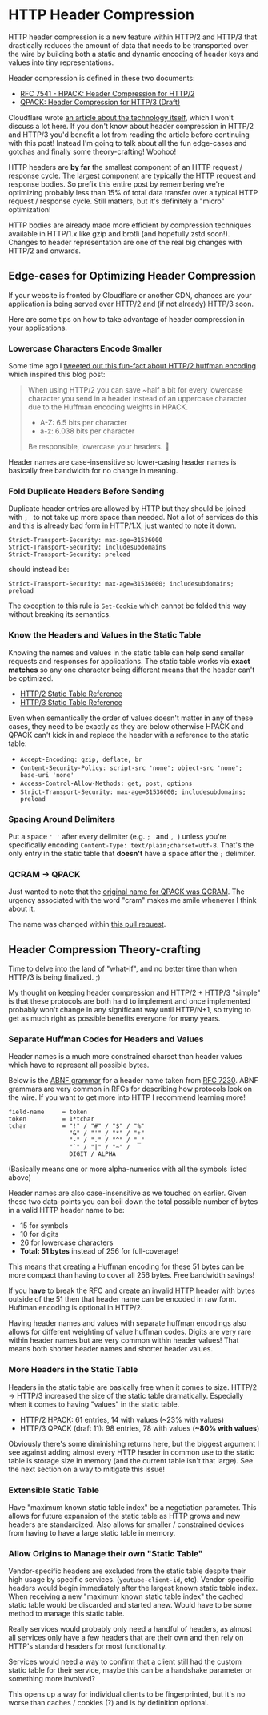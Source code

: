 # HTTP Header Compression

HTTP header compression is a new feature within HTTP/2 and HTTP/3 that
drastically reduces the amount of data that needs to be transported
over the wire by building both a static and dynamic encoding of
header keys and values into tiny representations.

Header compression is defined in these two documents:

- [RFC 7541 - HPACK: Header Compression for HTTP/2](https://tools.ietf.org/html/rfc7541)
- [QPACK: Header Compression for HTTP/3 (Draft)](https://datatracker.ietf.org/doc/draft-ietf-quic-qpack/)


Cloudflare wrote [an article about the technology itself](https://blog.cloudflare.com/hpack-the-silent-killer-feature-of-http-2/),
which I won't discuss a lot here. If you don't know about header compression in HTTP/2 and HTTP/3
you'd benefit a lot from reading the article before continuing with this post!
Instead I'm going to talk about all the fun edge-cases and gotchas
and finally some theory-crafting! Woohoo!

HTTP headers are **by far** the smallest component of an HTTP request / response cycle.
The largest component are typically the HTTP request and response bodies. So prefix this entire post by remembering
we're optimizing probably less than 15% of total data transfer over a typical HTTP request / response cycle.
Still matters, but it's definitely a "micro" optimization!

HTTP bodies are already made more efficient by compression techniques available in
HTTP/1.x like gzip and brotli (and hopefully zstd soon!). Changes to header representation are one of the real
big changes with HTTP/2 and onwards.

## Edge-cases for Optimizing Header Compression

If your website is fronted by Cloudflare or another CDN, chances are your application is being
served over HTTP/2 and (if not already) HTTP/3 soon.

Here are some tips on how to take advantage of header compression in your applications.

### Lowercase Characters Encode Smaller

Some time ago I [tweeted out this fun-fact about HTTP/2 huffman encoding](https://twitter.com/sethmlarson/status/1199866367916355585)
which inspired this blog post:

> When using HTTP/2 you can save ~half a bit for every lowercase character you send in a header instead of an uppercase character due to the Huffman encoding weights in HPACK.
>
> - A-Z: 6.5 bits per character
> - a-z: 6.038 bits per character
>
> Be responsible, lowercase your headers. 🌈

Header names are case-insensitive so lower-casing header names
is basically free bandwidth for no change in meaning.

### Fold Duplicate Headers Before Sending

Duplicate header entries are allowed by HTTP but they should be joined with `; ` to not take up more space than needed.
Not a lot of services do this and this is already bad form in HTTP/1.X, just wanted to note it down.

```
Strict-Transport-Security: max-age=31536000
Strict-Transport-Security: includesubdomains
Strict-Transport-Security: preload
```

should instead be:

```
Strict-Transport-Security: max-age=31536000; includesubdomains; preload
```

The exception to this rule is `Set-Cookie` which cannot be folded this way without breaking its semantics.

### Know the Headers and Values in the Static Table

Knowing the names and values in the static table can help send
smaller requests and responses for applications. The static table
works via **exact matches** so any one character being different means
that the header can't be optimized.

- [HTTP/2 Static Table Reference](https://tools.ietf.org/html/rfc7541#appendix-A)
- [HTTP/3 Static Table Reference](https://tools.ietf.org/html/draft-ietf-quic-qpack-11#appendix-A)

Even when semantically the order of values doesn't matter in any of these cases, they need
to be exactly as they are below otherwise HPACK and QPACK can't kick in
and replace the header with a reference to the static table:

- `Accept-Encoding: gzip, deflate, br`
- `Content-Security-Policy: script-src 'none'; object-src 'none'; base-uri 'none'`
- `Access-Control-Allow-Methods: get, post, options`
- `Strict-Transport-Security: max-age=31536000; includesubdomains; preload`

### Spacing Around Delimiters

Put a space `' '` after every delimiter (e.g. `; ` and `, `) unless you're specifically encoding
`Content-Type: text/plain;charset=utf-8`. That's the only entry in the static
table that **doesn't** have a space after the `;` delimiter.

### QCRAM → QPACK

Just wanted to note that the [original name for QPACK was QCRAM](https://tools.ietf.org/html/draft-krasic-quic-qcram-00).
The urgency associated with the word "cram" makes me smile whenever I think about it.

The name was changed within [this pull request](https://github.com/quicwg/base-drafts/pull/1164).

## Header Compression Theory-crafting

Time to delve into the land of "what-if", and no better time than when HTTP/3 is being finalized. ;)

My thought on keeping header compression and HTTP/2 + HTTP/3 "simple" is that these protocols
are both hard to implement and once implemented probably won't change in any significant
way until HTTP/N+1, so trying to get as much right as possible benefits everyone for many years.

### Separate Huffman Codes for Headers and Values

Header names is a much more constrained charset than header
values which have to represent all possible bytes.

Below is the [ABNF grammar](https://tools.ietf.org/html/rfc5234) for a header name
taken from [RFC 7230](https://tools.ietf.org/html/rfc7230).
ABNF grammars are very common in RFCs for describing how protocols look on the wire.
If you want to get more into HTTP I recommend learning more!

```
field-name     = token
token          = 1*tchar
tchar          = "!" / "#" / "$" / "%"
                 "&" / "'" / "*" / "+"
                 "-" / "." / "^" / "_"
                 "`" / "|" / "~" /
                 DIGIT / ALPHA
```

(Basically means one or more alpha-numerics with all the symbols listed above)

Header names are also case-insensitive as we touched on earlier.
Given these two data-points you can boil down the total possible
number of bytes in a valid HTTP header name to be:

- 15 for symbols
- 10 for digits
- 26 for lowercase characters
- **Total: 51 bytes** instead of 256 for full-coverage!

This means that creating a Huffman encoding for these 51 bytes can be
more compact than having to cover all 256 bytes. Free bandwidth savings!

If you **have** to break the RFC and create an invalid HTTP header with bytes
outside of the 51 then that header name can be encoded in raw form. Huffman
encoding is optional in HTTP/2.

Having header names and values with separate huffman encodings also allows
for different weighting of value huffman codes. Digits are very rare within
header names but are very common within header values! That means both
shorter header names and shorter header values.

### More Headers in the Static Table

Headers in the static table are basically free when it comes to size.
HTTP/2 → HTTP/3 increased the size of the static table dramatically. Especially
when it comes to having "values" in the static table.

- HTTP/2 HPACK: 61 entries, 14 with values (~23% with values)
- HTTP/3 QPACK (draft 11): 98 entries, 78 with values (**~80% with values**)

Obviously there's some diminishing returns here, but the biggest argument I see
against adding almost every HTTP header in common use to the static table is
storage size in memory (and the current table isn't that large). See the next section
on a way to mitigate this issue!

### Extensible Static Table

Have "maximum known static table index" be a negotiation parameter.
This allows for future expansion of the static table as HTTP grows and new headers are standardized.
Also allows for smaller / constrained devices from having to have a large static table in memory.

### Allow Origins to Manage their own "Static Table"

Vendor-specific headers are excluded from the static table despite their high usage
by specific services. (`youtube-client-id`, etc). Vendor-specific headers would
begin immediately after the largest known static table index. When receiving a new "maximum known static table index"
the cached static table would be discarded and started anew. Would have to be some method to manage this static table.

Really services would probably only need a handful of headers, as almost all services only
have a few headers that are their own and then rely on HTTP's standard headers for most functionality.

Services would need a way to confirm that a client still had the custom static table
for their service, maybe this can be a handshake parameter or something more involved?

This opens up a way for individual clients to be fingerprinted, but it's no worse than caches / cookies
(?) and is by definition optional.
